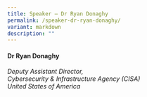 ```yaml
---
title: Speaker – Dr Ryan Donaghy
permalink: /speaker-dr-ryan-donaghy/
variant: markdown
description: ""
---
```


#### **Dr Ryan Donaghy**

*Deputy Assistant Director, <br> Cybersecurity &amp; Infrastructure Agency (CISA)<br>United States of America*
